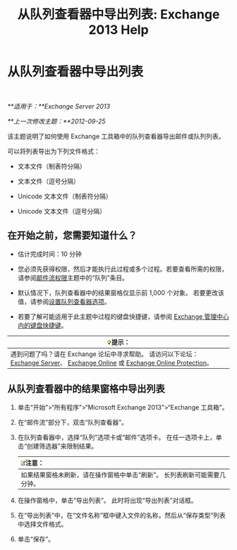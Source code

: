 ﻿---
title: '从队列查看器中导出列表: Exchange 2013 Help'
TOCTitle: 从队列查看器中导出列表
ms:assetid: dcb829cd-0ffd-4ea9-ac3e-eaac5a8d1194
ms:mtpsurl: https://technet.microsoft.com/zh-cn/library/Bb691328(v=EXCHG.150)
ms:contentKeyID: 50491785
ms.date: 01/11/2018
mtps_version: v=EXCHG.150
ms.translationtype: HT
---

# 从队列查看器中导出列表

 

_**适用于：**Exchange Server 2013_

_**上一次修改主题：**2012-09-25_

该主题说明了如何使用 Exchange 工具箱中的队列查看器导出邮件或队列列表。

可以将列表导出为下列文件格式：

  - 文本文件（制表符分隔）

  - 文本文件（逗号分隔）

  - Unicode 文本文件（制表符分隔）

  - Unicode 文本文件（逗号分隔）

## 在开始之前，您需要知道什么？

  - 估计完成时间：10 分钟

  - 您必须先获得权限，然后才能执行此过程或多个过程。若要查看所需的权限，请参阅[邮件流权限](mail-flow-permissions-exchange-2013-help.md)主题中的“队列”条目。

  - 默认情况下，队列查看器中的结果窗格仅显示前 1,000 个对象。 若要更改该值，请参阅[设置队列查看器选项](set-queue-viewer-options-exchange-2013-help.md)。

  - 若要了解可能适用于此主题中过程的键盘快捷键，请参阅 [Exchange 管理中心内的键盘快捷键](keyboard-shortcuts-in-the-exchange-admin-center-exchange-online-protection-help.md)。

<table>
<thead>
<tr class="header">
<th><img src="images/Bb124558.tip(EXCHG.150).gif" title="提示" alt="提示" />提示：</th>
</tr>
</thead>
<tbody>
<tr class="odd">
<td>遇到问题了吗？请在 Exchange 论坛中寻求帮助。 请访问以下论坛：<a href="https://go.microsoft.com/fwlink/p/?linkid=60612">Exchange Server</a>、 <a href="https://go.microsoft.com/fwlink/p/?linkid=267542">Exchange Online</a> 或 <a href="https://go.microsoft.com/fwlink/p/?linkid=285351">Exchange Online Protection</a>。</td>
</tr>
</tbody>
</table>


## 从队列查看器中的结果窗格中导出列表

1.  单击“开始”\>“所有程序”\>“Microsoft Exchange 2013”\>“Exchange 工具箱”。

2.  在“邮件流”部分下，双击“队列查看器”。

3.  在队列查看器中，选择“队列”选项卡或“邮件”选项卡。 在任一选项卡上，单击“创建筛选器”来限制结果。
    
    <table>
    <thead>
    <tr class="header">
    <th><img src="images/Bb124558.note(EXCHG.150).gif" title="注意" alt="注意" />注意：</th>
    </tr>
    </thead>
    <tbody>
    <tr class="odd">
    <td>如果结果窗格未刷新，请在操作窗格中单击“刷新”。 长列表刷新可能需要几分钟。</td>
    </tr>
    </tbody>
    </table>


4.  在操作窗格中，单击“导出列表”。 此时将出现“导出列表”对话框。

5.  在“导出列表”中，在“文件名称”框中键入文件的名称，然后从“保存类型”列表中选择文件格式。

6.  单击“保存”。

